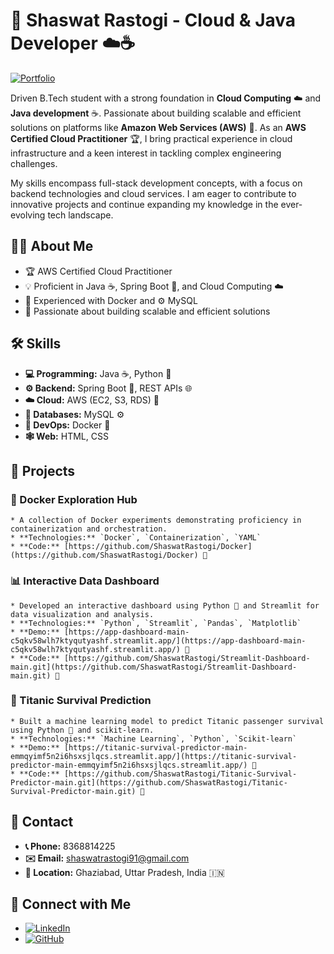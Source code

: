 # 👋 Shaswat Rastogi - Cloud & Java Developer ☁️☕

[![Portfolio](https://img.shields.io/badge/My_Portfolio-🚀_View_Here-blueviolet)](https://shaswatrastogi.github.io/Portfolio-/)

Driven B.Tech student with a strong foundation in **Cloud Computing** ☁️ and **Java development** ☕. Passionate about building scalable and efficient solutions on platforms like **Amazon Web Services (AWS)** 🚀. As an **AWS Certified Cloud Practitioner** 🏆, I bring practical experience in cloud infrastructure and a keen interest in tackling complex engineering challenges.

My skills encompass full-stack development concepts, with a focus on backend technologies and cloud services. I am eager to contribute to innovative projects and continue expanding my knowledge in the ever-evolving tech landscape.

## 👨‍💻 About Me

* 🏆 AWS Certified Cloud Practitioner
* 💡 Proficient in Java ☕, Spring Boot 🌱, and Cloud Computing ☁️
* 🐳 Experienced with Docker and ⚙️ MySQL
* 🚀 Passionate about building scalable and efficient solutions

## 🛠️ Skills

* **💻 Programming:** Java ☕, Python 🐍
* **⚙️ Backend:** Spring Boot 🌱, REST APIs 🌐
* **☁️ Cloud:** AWS (EC2, S3, RDS) 🚀
* **💾 Databases:** MySQL ⚙️
* **🐳 DevOps:** Docker 🐋
* **🕸️ Web:** HTML, CSS

## 📂 Projects

### 🐳 Docker Exploration Hub

    * A collection of Docker experiments demonstrating proficiency in containerization and orchestration.
    * **Technologies:** `Docker`, `Containerization`, `YAML`
    * **Code:** [https://github.com/ShaswatRastogi/Docker](https://github.com/ShaswatRastogi/Docker) 🔗

### 📊 Interactive Data Dashboard

    * Developed an interactive dashboard using Python 🐍 and Streamlit for data visualization and analysis.
    * **Technologies:** `Python`, `Streamlit`, `Pandas`, `Matplotlib`
    * **Demo:** [https://app-dashboard-main-c5qkv58wlh7ktyqutyashf.streamlit.app/](https://app-dashboard-main-c5qkv58wlh7ktyqutyashf.streamlit.app/) 🚀
    * **Code:** [https://github.com/ShaswatRastogi/Streamlit-Dashboard-main.git](https://github.com/ShaswatRastogi/Streamlit-Dashboard-main.git) 🔗

### 🚢 Titanic Survival Prediction

    * Built a machine learning model to predict Titanic passenger survival using Python 🐍 and scikit-learn.
    * **Technologies:** `Machine Learning`, `Python`, `Scikit-learn`
    * **Demo:** [https://titanic-survival-predictor-main-emmqyimf5n2i6hsxsjlqcs.streamlit.app/](https://titanic-survival-predictor-main-emmqyimf5n2i6hsxsjlqcs.streamlit.app/) 🚀
    * **Code:** [https://github.com/ShaswatRastogi/Titanic-Survival-Predictor-main.git](https://github.com/ShaswatRastogi/Titanic-Survival-Predictor-main.git) 🔗

## 📧 Contact

* **📞 Phone:** 8368814225
* **✉️ Email:** shaswatrastogi91@gmail.com
* **📍 Location:** Ghaziabad, Uttar Pradesh, India 🇮🇳

## 🔗 Connect with Me

* [<img src="https://img.shields.io/badge/LinkedIn-%230077B5.svg?style=for-the-badge&logo=linkedin&logoColor=white" alt="LinkedIn">](https://www.linkedin.com/in/shaswat-rastogi-019317268/)
* [<img src="https://img.shields.io/badge/GitHub-%23121011.svg?style=for-the-badge&logo=github&logoColor=white" alt="GitHub">](https://github.com/ShaswatRastogi)
